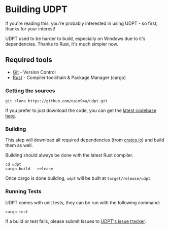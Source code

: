 # Building UDPT
If you're reading this, you're probably interested in using UDPT - so first, thanks for your interest!

UDPT used to be harder to build, especially on Windows due to it's dependencies. Thanks to Rust, it's much simpler now.

## Required tools
- [Git](https://git-scm.com) - Version Control
- [Rust](https://www.rust-lang.org/) - Compiler toolchain & Package Manager (cargo)

### Getting the sources
```
git clone https://github.com/naim94a/udpt.git
```

If you prefer to just download the code, you can get the [latest codebase here](https://github.com/naim94a/udpt/archive/master.zip).

### Building
This step will download all required dependencies (from [crates.io](https://crates.io/)) and build them as well. 

Building should always be done with the latest Rust compiler.

```
cd udpt
cargo build --release
```

Once cargo is done building, `udpt` will be built at `target/release/udpt`.

### Running Tests
UDPT comes with unit tests, they can be run with the following command:
```
cargo test
```

If a build or test fails, please submit Issues to [UDPT's issue tracker](https://github.com/naim94a/udpt/issues).